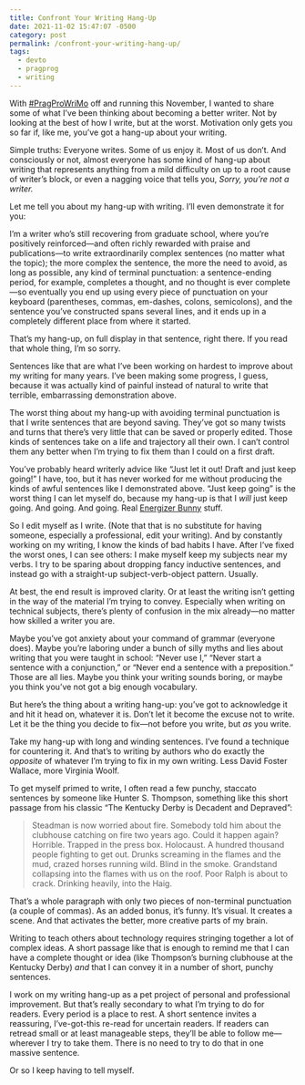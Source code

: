 ```yaml
---
title: Confront Your Writing Hang-Up
date: 2021-11-02 15:47:07 -0500
category: post
permalink: /confront-your-writing-hang-up/
tags:
  - devto
  - pragprog
  - writing
---
```


With
[#PragProWriMo](https://medium.com/pragmatic-programmers/pragprowrimo-starts-november-1st-39329b7ea346)
off and running this November, I wanted to share some of what I’ve been thinking about becoming a
better writer. Not by looking at the best of how I write, but at the worst. Motivation only gets you
so far if, like me, you’ve got a hang-up about your writing.

Simple truths: Everyone writes. Some of us enjoy it. Most of us don’t. And consciously or not,
almost everyone has some kind of hang-up about writing that represents anything from a mild
difficulty on up to a root cause of writer’s block, or even a nagging voice that tells you, *Sorry,
you’re not a writer.*

Let me tell you about my hang-up with writing. I’ll even demonstrate it for you:

I’m a writer who’s still recovering from graduate school, where you’re positively reinforced—and
often richly rewarded with praise and publications—to write extraordinarily complex sentences (no
matter what the topic); the more complex the sentence,  the more the need to avoid, as long as
possible, any kind of terminal punctuation: a sentence-ending period, for example, completes a
thought, and no thought is ever complete—so eventually you end up using every piece of punctuation
on your keyboard (parentheses, commas, em-dashes, colons, semicolons), and the sentence you’ve
constructed spans several lines, and it ends up in a completely different place from where it
started.

That’s my hang-up, on full display in that sentence, right there. If you read that whole thing, I’m
so sorry.

Sentences like that are what I’ve been working on hardest to improve about my writing for many
years. I’ve been making some progress, I guess, because it was actually kind of painful instead of
natural to write that terrible, embarrassing demonstration above.

The worst thing about my hang-up with avoiding terminal punctuation is that I write sentences that
are beyond saving. They’ve got so many twists and turns that there’s very little that can be saved
or properly edited. Those kinds of sentences take on a life and trajectory all their own. I can’t
control them any better when I’m trying to fix them than I could on a first draft.

You’ve probably heard writerly advice like “Just let it out! Draft and just keep going!” I have,
too, but it has never worked for me without producing the kinds of awful sentences like I
demonstrated above. “Just keep going” is the worst thing I can let myself do, because my hang-up is
that I *will* just keep going. And going. And going. Real
[Energizer Bunny](https://www.energizer.com/energizer-bunny/bunny-timeline) stuff.

So I edit myself as I write. (Note that that is no substitute for having someone, especially a
professional, edit your writing). And by constantly working on my writing, I know the kinds of bad
habits I have. After I’ve fixed the worst ones, I can see others: I make myself keep my subjects
near my verbs. I try to be sparing about dropping fancy inductive sentences, and instead go
with a straight-up subject-verb-object pattern. Usually.

At best, the end result is improved clarity. Or at least the writing isn’t getting in the way of the
material I’m trying to convey. Especially when writing on technical subjects, there’s plenty of
confusion in the mix already—no matter how skilled a writer you are.

Maybe you’ve got anxiety about your command of grammar (everyone does). Maybe you’re laboring under
a bunch of silly myths and lies about writing that you were taught in school: “Never use I,” “Never
start a sentence with a conjunction,” or “Never end a sentence with a preposition.” Those are all
lies. Maybe you think your writing sounds boring, or maybe you think you’ve not got a big enough
vocabulary.

But here’s the thing about a writing hang-up: you’ve got to acknowledge it and hit it head on,
whatever it is. Don’t let it become the excuse not to write. Let it be the thing you decide to
fix—not before you write, but *as* you write.

Take my hang-up with long and winding sentences. I’ve found a technique for countering it. And
that’s to writing by authors who do exactly the *opposite* of whatever I’m trying to fix in my own
writing. Less David Foster Wallace, more Virginia Woolf.

To get myself primed to write, I often read a few punchy, staccato sentences by someone like Hunter
S. Thompson, something like this short passage from his classic “The Kentucky Derby is Decadent and
Depraved”:

> Steadman is now worried about fire. Somebody told him about the clubhouse catching on fire two
> years ago. Could it happen again? Horrible. Trapped in the press box. Holocaust. A hundred
> thousand people fighting to get out. Drunks screaming in the flames and the mud, crazed horses
> running wild. Blind in the smoke. Grandstand collapsing into the flames with us on the roof. Poor
> Ralph is about to crack. Drinking heavily, into the Haig.

That’s a whole paragraph with only two pieces of non-terminal punctuation (a couple of commas). As
an added bonus, it’s funny. It’s visual. It creates a scene. And that activates the better, more
creative parts of my brain.

Writing to teach others about technology requires stringing together a lot of complex ideas. A short
passage like that is enough to remind me that I can have a complete thought or idea (like Thompson’s
burning clubhouse at the Kentucky Derby) *and* that I can convey it in a number of short, punchy
sentences.

I work on my writing hang-up as a pet project of personal and professional improvement. But that’s
really secondary to what I’m trying to do for readers. Every period is a place to rest. A short
sentence invites a reassuring, I’ve-got-this re-read for uncertain readers. If readers can retread
small or at least manageable steps, they’ll be able to follow me—wherever I try to take them. There
is no need to try to do that in one massive sentence.

Or so I keep having to tell myself.
